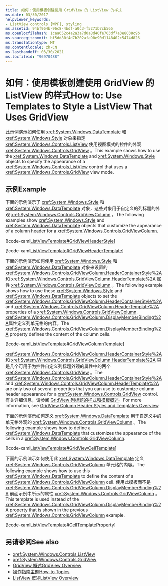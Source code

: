 ```yaml
---
title: 如何：使用模板创建使用 GridView 的 ListView 的样式
ms.date: 03/30/2017
helpviewer_keywords:
- ListView controls [WPF], styling
ms.assetid: 94bf964b-96c8-4bdf-a0c3-f5271b7cb565
ms.openlocfilehash: 1caa652c4a2a3a7d0a8d40fe703df7a3e8038c9b
ms.sourcegitcommit: bf5dd80f4d7b202afa90e90d1148402c5474d826
ms.translationtype: MT
ms.contentlocale: zh-CN
ms.lasthandoff: 03/30/2021
ms.locfileid: "96970488"
---
```

# <a name="how-to-use-templates-to-style-a-listview-that-uses-gridview"></a><span data-ttu-id="aef28-102">如何：使用模板创建使用 GridView 的 ListView 的样式</span><span class="sxs-lookup"><span data-stu-id="aef28-102">How to: Use Templates to Style a ListView That Uses GridView</span></span>
<span data-ttu-id="aef28-103">此示例演示如何使用 <xref:System.Windows.DataTemplate> 和 <xref:System.Windows.Style> 对象来指定 <xref:System.Windows.Controls.ListView> 使用视图模式的控件的外观 <xref:System.Windows.Controls.GridView> 。</span><span class="sxs-lookup"><span data-stu-id="aef28-103">This example shows how to use the <xref:System.Windows.DataTemplate> and <xref:System.Windows.Style> objects to specify the appearance of a <xref:System.Windows.Controls.ListView> control that uses a <xref:System.Windows.Controls.GridView> view mode.</span></span>  
  
## <a name="example"></a><span data-ttu-id="aef28-104">示例</span><span class="sxs-lookup"><span data-stu-id="aef28-104">Example</span></span>  
 <span data-ttu-id="aef28-105">下面的示例演示了 <xref:System.Windows.Style> 和 <xref:System.Windows.DataTemplate> 对象，这些对象用于自定义的列标题的外观 <xref:System.Windows.Controls.GridViewColumn> 。</span><span class="sxs-lookup"><span data-stu-id="aef28-105">The following examples show <xref:System.Windows.Style> and <xref:System.Windows.DataTemplate> objects that customize the appearance of a column header for a <xref:System.Windows.Controls.GridViewColumn>.</span></span>  
  
 [!code-xaml[ListViewTemplate#GridViewHeaderStyle](~/samples/snippets/csharp/VS_Snippets_Wpf/ListViewTemplate/CS/window1.xaml#gridviewheaderstyle)]  
  
 [!code-xaml[ListViewTemplate#GridViewHeaderTemplate](~/samples/snippets/csharp/VS_Snippets_Wpf/ListViewTemplate/CS/window1.xaml#gridviewheadertemplate)]  
  
 <span data-ttu-id="aef28-106">下面的示例演示如何使用 <xref:System.Windows.Style> 和 <xref:System.Windows.DataTemplate> 对象来设置的 <xref:System.Windows.Controls.GridViewColumn.HeaderContainerStyle%2A> 和 <xref:System.Windows.Controls.GridViewColumn.HeaderTemplate%2A> 属性 <xref:System.Windows.Controls.GridViewColumn> 。</span><span class="sxs-lookup"><span data-stu-id="aef28-106">The following example shows how to use these <xref:System.Windows.Style> and <xref:System.Windows.DataTemplate> objects to set the <xref:System.Windows.Controls.GridViewColumn.HeaderContainerStyle%2A> and <xref:System.Windows.Controls.GridViewColumn.HeaderTemplate%2A> properties of a <xref:System.Windows.Controls.GridViewColumn>.</span></span> <span data-ttu-id="aef28-107"><xref:System.Windows.Controls.GridViewColumn.DisplayMemberBinding%2A>属性定义列单元格的内容。</span><span class="sxs-lookup"><span data-stu-id="aef28-107">The <xref:System.Windows.Controls.GridViewColumn.DisplayMemberBinding%2A> property defines the content of the column cells.</span></span>  
  
 [!code-xaml[ListViewTemplate#GridViewColumnTemplate](~/samples/snippets/csharp/VS_Snippets_Wpf/ListViewTemplate/CS/window1.xaml#gridviewcolumntemplate)]  
  
 <span data-ttu-id="aef28-108"><xref:System.Windows.Controls.GridViewColumn.HeaderContainerStyle%2A>和 <xref:System.Windows.Controls.GridViewColumn.HeaderTemplate%2A> 只是几个可用于为控件自定义列标题外观的属性中的两个 <xref:System.Windows.Controls.GridView> 。</span><span class="sxs-lookup"><span data-stu-id="aef28-108">The <xref:System.Windows.Controls.GridViewColumn.HeaderContainerStyle%2A> and <xref:System.Windows.Controls.GridViewColumn.HeaderTemplate%2A> are only two of several properties that you can use to customize column header appearance for a <xref:System.Windows.Controls.GridView> control.</span></span> <span data-ttu-id="aef28-109">有关详细信息，请参阅 [GridView 列标题的样式和模板概述](gridview-column-header-styles-and-templates-overview.md)。</span><span class="sxs-lookup"><span data-stu-id="aef28-109">For more information, see [GridView Column Header Styles and Templates Overview](gridview-column-header-styles-and-templates-overview.md).</span></span>  
  
 <span data-ttu-id="aef28-110">下面的示例演示如何定义 <xref:System.Windows.DataTemplate> 用于自定义中的单元格外观的 <xref:System.Windows.Controls.GridViewColumn> 。</span><span class="sxs-lookup"><span data-stu-id="aef28-110">The following example shows how to define a <xref:System.Windows.DataTemplate> that customizes the appearance of the cells in a <xref:System.Windows.Controls.GridViewColumn>.</span></span>  
  
 [!code-xaml[ListViewTemplate#GridViewCellTemplate](~/samples/snippets/csharp/VS_Snippets_Wpf/ListViewTemplate/CS/window1.xaml#gridviewcelltemplate)]  
  
 <span data-ttu-id="aef28-111">下面的示例演示如何使用此 <xref:System.Windows.DataTemplate> 定义 <xref:System.Windows.Controls.GridViewColumn> 单元格的内容。</span><span class="sxs-lookup"><span data-stu-id="aef28-111">The following example shows how to use this <xref:System.Windows.DataTemplate> to define the content of a <xref:System.Windows.Controls.GridViewColumn> cell.</span></span> <span data-ttu-id="aef28-112">使用此模板而不是 <xref:System.Windows.Controls.GridViewColumn.DisplayMemberBinding%2A> 前面示例中所示的属性 <xref:System.Windows.Controls.GridViewColumn> 。</span><span class="sxs-lookup"><span data-stu-id="aef28-112">This template is used instead of the <xref:System.Windows.Controls.GridViewColumn.DisplayMemberBinding%2A> property that is shown in the previous <xref:System.Windows.Controls.GridViewColumn> example.</span></span>  
  
 [!code-xaml[ListViewTemplate#CellTemplateProperty](~/samples/snippets/csharp/VS_Snippets_Wpf/ListViewTemplate/CS/window1.xaml#celltemplateproperty)]  
  
## <a name="see-also"></a><span data-ttu-id="aef28-113">另请参阅</span><span class="sxs-lookup"><span data-stu-id="aef28-113">See also</span></span>

- <xref:System.Windows.Controls.ListView>
- <xref:System.Windows.Controls.GridView>
- [<span data-ttu-id="aef28-114">GridView 概述</span><span class="sxs-lookup"><span data-stu-id="aef28-114">GridView Overview</span></span>](gridview-overview.md)
- [<span data-ttu-id="aef28-115">操作指南主题</span><span class="sxs-lookup"><span data-stu-id="aef28-115">How-to Topics</span></span>](listview-how-to-topics.md)
- [<span data-ttu-id="aef28-116">ListView 概述</span><span class="sxs-lookup"><span data-stu-id="aef28-116">ListView Overview</span></span>](listview-overview.md)
